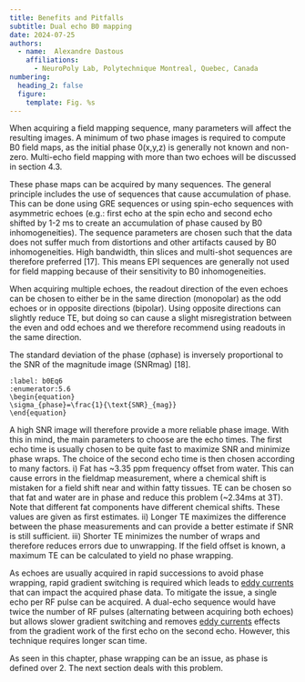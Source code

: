 ```yaml
---
title: Benefits and Pitfalls
subtitle: Dual echo B0 mapping
date: 2024-07-25
authors:
  - name:  Alexandre Dastous
    affiliations:
      - NeuroPoly Lab, Polytechnique Montreal, Quebec, Canada
numbering:
  heading_2: false
  figure:
    template: Fig. %s
---
```


When acquiring a field mapping sequence, many parameters will affect the resulting images. A minimum of two phase images is required to compute B0 field maps, as the initial phase 0(x,y,z) is generally not known and non-zero. Multi-echo field mapping with more than two echoes will be discussed in section 4.3. 

These phase maps can be acquired by many sequences. The general principle includes the use of sequences that cause accumulation of phase. This can be done using GRE sequences or using spin-echo sequences with asymmetric echoes (e.g.: first echo at the spin echo and second echo shifted by 1-2 ms to create an accumulation of phase caused by B0 inhomogeneities). The sequence parameters are chosen such that the data does not suffer much from distortions and other artifacts caused by B0 inhomogeneities. High bandwidth, thin slices and multi-shot sequences are therefore preferred [17]. This means EPI sequences are generally not used for field mapping because of their sensitivity to B0 inhomogeneities. 

When acquiring multiple echoes, the readout direction of the even echoes can be chosen to either be in the same direction (monopolar) as the odd echoes or in opposite directions (bipolar). Using opposite directions can slightly reduce TE, but doing so can cause a slight misregistration between the even and odd echoes and we therefore recommend using readouts in the same direction. 

The standard deviation of the phase (σphase) is inversely proportional to the SNR of the magnitude image (SNRmag) [18].

```{math}
:label: b0Eq6
:enumerator:5.6
\begin{equation}
\sigma_{phase}=\frac{1}{\text{SNR}_{mag}}
\end{equation}
```

A high SNR image will therefore provide a more reliable phase image. With this in mind, the main parameters to choose are the echo times. The first echo time is usually chosen to be quite fast to maximize SNR and minimize phase wraps. The choice of the second echo time is then chosen according to many factors. i) Fat has ~3.35 ppm frequency offset from water. This can cause errors in the fieldmap measurement, where a chemical shift is mistaken for a field shift near and within fatty tissues. TE can be chosen so that fat and water are in phase and reduce this problem (~2.34ms at 3T). Note that different fat components have different chemical shifts. These values are given as first estimates. ii) Longer TE maximizes the difference between the phase measurements and can provide a better estimate if SNR is still sufficient. iii) Shorter TE minimizes the number of wraps and therefore reduces errors due to unwrapping. If the field offset is known, a maximum TE can be calculated to yield no phase wrapping.

As echoes are usually acquired in rapid successions to avoid phase wrapping, rapid gradient switching is required which leads to [eddy currents](https://en.wikipedia.org/wiki/Eddy_current) that can impact the acquired phase data. To mitigate the issue, a single echo per RF pulse can be acquired. A dual-echo sequence would have twice the number of RF pulses (alternating between acquiring both echoes) but allows slower gradient switching and removes [eddy currents](https://en.wikipedia.org/wiki/Eddy_current) effects from the gradient work of the first echo on the second echo. However, this technique requires longer scan time.

As seen in this chapter, phase wrapping can be an issue, as phase is defined over 2. The next section deals with this problem.